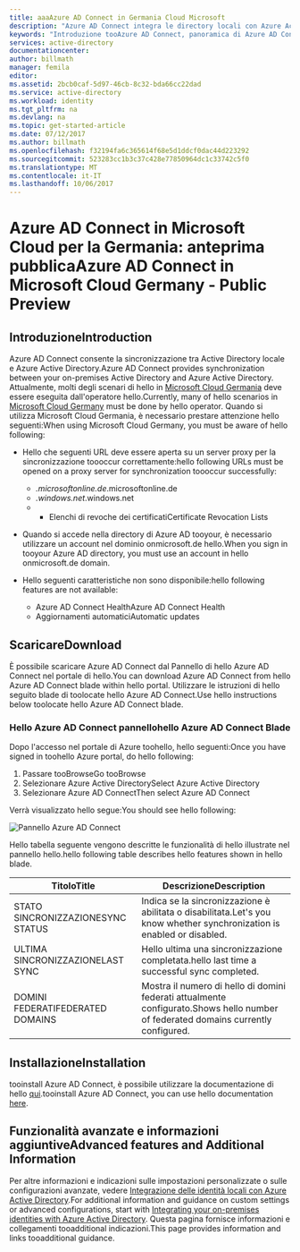 ```yaml
---
title: aaaAzure AD Connect in Germania Cloud Microsoft
description: "Azure AD Connect integra le directory locali con Azure Active Directory. In questo modo tooprovide un'identità comune per le applicazioni di Office 365, Azure e SaaS integrata con Azure AD."
keywords: "Introduzione tooAzure AD Connect, panoramica di Azure AD Connect, che cos'è Azure AD Connect, installare active directory, in Germania, foresta nero"
services: active-directory
documentationcenter: 
author: billmath
manager: femila
editor: 
ms.assetid: 2bcb0caf-5d97-46cb-8c32-bda66cc22dad
ms.service: active-directory
ms.workload: identity
ms.tgt_pltfrm: na
ms.devlang: na
ms.topic: get-started-article
ms.date: 07/12/2017
ms.author: billmath
ms.openlocfilehash: f32194fa6c365614f68e5d1ddcf0dac44d223292
ms.sourcegitcommit: 523283cc1b3c37c428e77850964dc1c33742c5f0
ms.translationtype: MT
ms.contentlocale: it-IT
ms.lasthandoff: 10/06/2017
---
```

# <a name="azure-ad-connect-in-microsoft-cloud-germany---public-preview"></a><span data-ttu-id="9a50d-105">Azure AD Connect in Microsoft Cloud per la Germania: anteprima pubblica</span><span class="sxs-lookup"><span data-stu-id="9a50d-105">Azure AD Connect in Microsoft Cloud Germany - Public Preview</span></span>
## <a name="introduction"></a><span data-ttu-id="9a50d-106">Introduzione</span><span class="sxs-lookup"><span data-stu-id="9a50d-106">Introduction</span></span>
<span data-ttu-id="9a50d-107">Azure AD Connect consente la sincronizzazione tra Active Directory locale e Azure Active Directory.</span><span class="sxs-lookup"><span data-stu-id="9a50d-107">Azure AD Connect provides synchronization between your on-premises Active Directory and Azure Active Directory.</span></span>
<span data-ttu-id="9a50d-108">Attualmente, molti degli scenari di hello in [Microsoft Cloud Germania](https://www.microsoft.com/de-de/cloud/deutschland/default.aspx) deve essere eseguita dall'operatore hello.</span><span class="sxs-lookup"><span data-stu-id="9a50d-108">Currently, many of hello scenarios in [Microsoft Cloud Germany](https://www.microsoft.com/de-de/cloud/deutschland/default.aspx) must be done by hello operator.</span></span> <span data-ttu-id="9a50d-109">Quando si utilizza Microsoft Cloud Germania, è necessario prestare attenzione hello seguenti:</span><span class="sxs-lookup"><span data-stu-id="9a50d-109">When using Microsoft Cloud Germany, you must be aware of hello following:</span></span>

* <span data-ttu-id="9a50d-110">Hello che seguenti URL deve essere aperta su un server proxy per la sincronizzazione toooccur correttamente:</span><span class="sxs-lookup"><span data-stu-id="9a50d-110">hello following URLs must be opened on a proxy server for synchronization toooccur successfully:</span></span>
  
  * <span data-ttu-id="9a50d-111">*.microsoftonline.de</span><span class="sxs-lookup"><span data-stu-id="9a50d-111">*.microsoftonline.de</span></span>
  * <span data-ttu-id="9a50d-112">*.windows.net</span><span class="sxs-lookup"><span data-stu-id="9a50d-112">*.windows.net</span></span>
  * * <span data-ttu-id="9a50d-113">Elenchi di revoche dei certificati</span><span class="sxs-lookup"><span data-stu-id="9a50d-113">Certificate Revocation Lists</span></span>
* <span data-ttu-id="9a50d-114">Quando si accede nella directory di Azure AD tooyour, è necessario utilizzare un account nel dominio onmicrosoft.de hello.</span><span class="sxs-lookup"><span data-stu-id="9a50d-114">When you sign in tooyour Azure AD directory, you must use an account in hello onmicrosoft.de domain.</span></span>
* <span data-ttu-id="9a50d-115">Hello seguenti caratteristiche non sono disponibile:</span><span class="sxs-lookup"><span data-stu-id="9a50d-115">hello following features are not available:</span></span>
  * <span data-ttu-id="9a50d-116">Azure AD Connect Health</span><span class="sxs-lookup"><span data-stu-id="9a50d-116">Azure AD Connect Health</span></span>
  * <span data-ttu-id="9a50d-117">Aggiornamenti automatici</span><span class="sxs-lookup"><span data-stu-id="9a50d-117">Automatic updates</span></span>
 
## <a name="download"></a><span data-ttu-id="9a50d-118">Scaricare</span><span class="sxs-lookup"><span data-stu-id="9a50d-118">Download</span></span>
<span data-ttu-id="9a50d-119">È possibile scaricare Azure AD Connect dal Pannello di hello Azure AD Connect nel portale di hello.</span><span class="sxs-lookup"><span data-stu-id="9a50d-119">You can download Azure AD Connect from hello Azure AD Connect blade within hello portal.</span></span>  <span data-ttu-id="9a50d-120">Utilizzare le istruzioni di hello seguito blade di toolocate hello Azure AD Connect.</span><span class="sxs-lookup"><span data-stu-id="9a50d-120">Use hello instructions below toolocate hello Azure AD Connect blade.</span></span>

### <a name="hello-azure-ad-connect-blade"></a><span data-ttu-id="9a50d-121">Hello Azure AD Connect pannello</span><span class="sxs-lookup"><span data-stu-id="9a50d-121">hello Azure AD Connect Blade</span></span>
<span data-ttu-id="9a50d-122">Dopo l'accesso nel portale di Azure toohello, hello seguenti:</span><span class="sxs-lookup"><span data-stu-id="9a50d-122">Once you have signed in toohello Azure portal, do hello following:</span></span>

1. <span data-ttu-id="9a50d-123">Passare tooBrowse</span><span class="sxs-lookup"><span data-stu-id="9a50d-123">Go tooBrowse</span></span>
2. <span data-ttu-id="9a50d-124">Selezionare Azure Active Directory</span><span class="sxs-lookup"><span data-stu-id="9a50d-124">Select Azure Active Directory</span></span>
3. <span data-ttu-id="9a50d-125">Selezionare Azure AD Connect</span><span class="sxs-lookup"><span data-stu-id="9a50d-125">Then select Azure AD Connect</span></span>

<span data-ttu-id="9a50d-126">Verrà visualizzato hello segue:</span><span class="sxs-lookup"><span data-stu-id="9a50d-126">You should see hello following:</span></span>

![Pannello Azure AD Connect](media/active-directory-aadconnect-germany/germany1.png)

<span data-ttu-id="9a50d-128">Hello tabella seguente vengono descritte le funzionalità di hello illustrate nel pannello hello.</span><span class="sxs-lookup"><span data-stu-id="9a50d-128">hello following table describes hello features shown in hello blade.</span></span>

| <span data-ttu-id="9a50d-129">Titolo</span><span class="sxs-lookup"><span data-stu-id="9a50d-129">Title</span></span> | <span data-ttu-id="9a50d-130">Descrizione</span><span class="sxs-lookup"><span data-stu-id="9a50d-130">Description</span></span> |
| --- | --- |
| <span data-ttu-id="9a50d-131">STATO SINCRONIZZAZIONE</span><span class="sxs-lookup"><span data-stu-id="9a50d-131">SYNC STATUS</span></span> |<span data-ttu-id="9a50d-132">Indica se la sincronizzazione è abilitata o disabilitata.</span><span class="sxs-lookup"><span data-stu-id="9a50d-132">Let's you know whether synchronization is enabled or disabled.</span></span> |
| <span data-ttu-id="9a50d-133">ULTIMA SINCRONIZZAZIONE</span><span class="sxs-lookup"><span data-stu-id="9a50d-133">LAST SYNC</span></span> |<span data-ttu-id="9a50d-134">Hello ultima una sincronizzazione completata.</span><span class="sxs-lookup"><span data-stu-id="9a50d-134">hello last time a successful sync completed.</span></span> |
| <span data-ttu-id="9a50d-135">DOMINI FEDERATI</span><span class="sxs-lookup"><span data-stu-id="9a50d-135">FEDERATED DOMAINS</span></span> |<span data-ttu-id="9a50d-136">Mostra il numero di hello di domini federati attualmente configurato.</span><span class="sxs-lookup"><span data-stu-id="9a50d-136">Shows hello number of federated domains currently configured.</span></span> |

## <a name="installation"></a><span data-ttu-id="9a50d-137">Installazione</span><span class="sxs-lookup"><span data-stu-id="9a50d-137">Installation</span></span>
<span data-ttu-id="9a50d-138">tooinstall Azure AD Connect, è possibile utilizzare la documentazione di hello [qui](active-directory-aadconnect.md#install-azure-ad-connect).</span><span class="sxs-lookup"><span data-stu-id="9a50d-138">tooinstall Azure AD Connect, you can use hello documentation [here](active-directory-aadconnect.md#install-azure-ad-connect).</span></span>

## <a name="advanced-features-and-additional-information"></a><span data-ttu-id="9a50d-139">Funzionalità avanzate e informazioni aggiuntive</span><span class="sxs-lookup"><span data-stu-id="9a50d-139">Advanced features and Additional Information</span></span>
<span data-ttu-id="9a50d-140">Per altre informazioni e indicazioni sulle impostazioni personalizzate o sulle configurazioni avanzate, vedere [Integrazione delle identità locali con Azure Active Directory](active-directory-aadconnect.md).</span><span class="sxs-lookup"><span data-stu-id="9a50d-140">For additional information and guidance on custom settings or advanced configurations, start with [Integrating your on-premises identities with Azure Active Directory](active-directory-aadconnect.md).</span></span>  <span data-ttu-id="9a50d-141">Questa pagina fornisce informazioni e collegamenti tooadditional indicazioni.</span><span class="sxs-lookup"><span data-stu-id="9a50d-141">This page provides information and links tooadditional guidance.</span></span>

